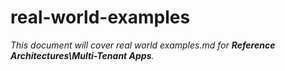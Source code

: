# real-world-examples

_This document will cover real world examples.md for **Reference Architectures\Multi-Tenant Apps**._
